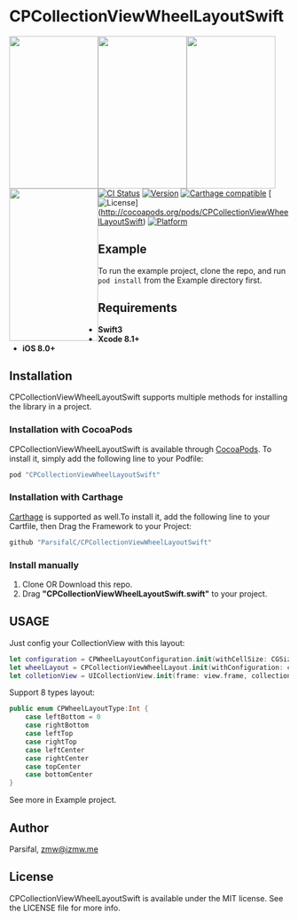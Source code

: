 # CPCollectionViewWheelLayoutSwift

<p align="center">
	<img style=" float:left; display:inline" src="https://github.com/ParsifalC/CPCollectionViewWheelLayoutSwift/blob/master/ScreenShot.png?raw=true" width="160" height="275" align="center">
      <img style=" float:left; display:inline" src="http://ojg3xdx9d.bkt.clouddn.com//CPCollectionViewLayout-LeftBottom.gif" width="160" height="275" align="center">
      <img style=" float:left; display:inline" src="http://ojg3xdx9d.bkt.clouddn.com//CPCollectionViewLayout-LeftCenter.gif" width="160" height="275" align="center">
      <img style=" float:left; display:inline" src="http://ojg3xdx9d.bkt.clouddn.com//CPCollectionViewLayout-TopCenter.gif" width="160" height="275" align="center">
 </p>

[![CI Status](http://img.shields.io/travis/Parsifal/CPCollectionViewWheelLayoutSwift.svg?style=flat)](https://travis-ci.org/Parsifal/CPCollectionViewWheelLayoutSwift)
[![Version](https://img.shields.io/cocoapods/v/CPCollectionViewWheelLayoutSwift.svg?style=flat)](http://cocoapods.org/pods/CPCollectionViewWheelLayoutSwift)
[![Carthage compatible](https://img.shields.io/badge/Carthage-compatible-4BC51D.svg?style=flat)](https://github.com/Carthage/Carthage)
[![License](https://img.shields.io/cocoapods/l/CPCollectionViewWheelLayoutSwift.svg?style=flat)]
(http://cocoapods.org/pods/CPCollectionViewWheelLayoutSwift)
[![Platform](https://img.shields.io/cocoapods/p/CPCollectionViewWheelLayoutSwift.svg?style=flat)](http://cocoapods.org/pods/CPCollectionViewWheelLayoutSwift)

## Example

To run the example project, clone the repo, and run `pod install` from the Example directory first.

## Requirements
- **Swift3**
- **Xcode 8.1+**
- **iOS 8.0+**    

## Installation    
CPCollectionViewWheelLayoutSwift supports multiple methods for installing the library in a project.    
### Installation with CocoaPods    
CPCollectionViewWheelLayoutSwift is available through [CocoaPods](http://cocoapods.org). To install
it, simply add the following line to your Podfile:

```ruby
pod "CPCollectionViewWheelLayoutSwift"
```
### Installation with Carthage
[Carthage](https://github.com/Carthage/Carthage) is supported as well.To install
it, add the following line to your Cartfile, then Drag the Framework to your Project:

```ruby
github "ParsifalC/CPCollectionViewWheelLayoutSwift"
```
### Install manually
1. Clone OR Download this repo.    
2. Drag **"CPCollectionViewWheelLayoutSwift.swift"** to your project.    

## USAGE    

Just config your CollectionView with this layout:
```Swift
let configuration = CPWheelLayoutConfiguration.init(withCellSize: CGSize.init(width: 100, height: 100), radius: 200, angular: 20, wheelType:wheelType)
let wheelLayout = CPCollectionViewWheelLayout.init(withConfiguration: configuration)
let colletionView = UICollectionView.init(frame: view.frame, collectionViewLayout:wheelLayout)
```

Support 8 types layout:    

```Swift
public enum CPWheelLayoutType:Int {
    case leftBottom = 0
    case rightBottom
    case leftTop
    case rightTop
    case leftCenter
    case rightCenter
    case topCenter
    case bottomCenter
}
```

See more in Example project.   

## Author

Parsifal, zmw@izmw.me

## License

CPCollectionViewWheelLayoutSwift is available under the MIT license. See the LICENSE file for more info.
